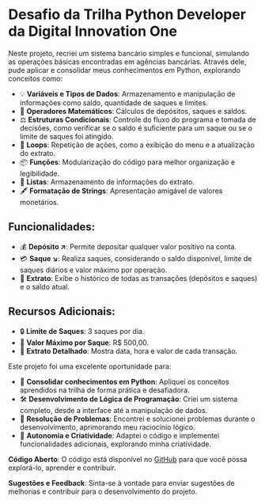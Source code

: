 # Desafio da Trilha Python Developer da Digital Innovation One

Neste projeto, recriei um sistema bancário simples e funcional, simulando as operações básicas encontradas em agências bancárias. Através dele, pude aplicar e consolidar meus conhecimentos em Python, explorando conceitos como:

- 💡 **Variáveis e Tipos de Dados**: Armazenamento e manipulação de informações como saldo, quantidade de saques e limites.
- 🧮 **Operadores Matemáticos**: Cálculos de depósitos, saques e saldos.
- ⚖️ **Estruturas Condicionais**: Controle do fluxo do programa e tomada de decisões, como verificar se o saldo é suficiente para um saque ou se o limite de saques foi atingido.
- 🔁 **Loops**: Repetição de ações, como a exibição do menu e a atualização do extrato.
- 📦 **Funções**: Modularização do código para melhor organização e legibilidade.
- 📝 **Listas**: Armazenamento de informações do extrato.
- 🖋️ **Formatação de Strings**: Apresentação amigável de valores monetários.

## Funcionalidades:

- 💰 **Depósito ↗️**: Permite depositar qualquer valor positivo na conta.
- 💳 **Saque ↘️**: Realiza saques, considerando o saldo disponível, limite de saques diários e valor máximo por operação.
- 📜 **Extrato**: Exibe o histórico de todas as transações (depósitos e saques) e o saldo atual.

## Recursos Adicionais:

- 🔒 **Limite de Saques**: 3 saques por dia.
- 💸 **Valor Máximo por Saque**: R$ 500,00.
- 📄 **Extrato Detalhado**: Mostra data, hora e valor de cada transação.

Este projeto foi uma excelente oportunidade para:

- 🧩 **Consolidar conhecimentos em Python**: Apliquei os conceitos aprendidos na trilha de forma prática e desafiadora.
- 🛠️ **Desenvolvimento de Lógica de Programação**: Criei um sistema completo, desde a interface até a manipulação de dados.
- 🧠 **Resolução de Problemas**: Encontrei e solucionei problemas durante o desenvolvimento, aprimorando meu raciocínio lógico.
- 🎨 **Autonomia e Criatividade**: Adaptei o código e implementei funcionalidades adicionais, explorando minha criatividade.

**Código Aberto**: O código está disponível no [GitHub](https://github.com/seuusuario/seuprojeto) para que você possa explorá-lo, aprender e contribuir.

**Sugestões e Feedback**: Sinta-se à vontade para enviar sugestões de melhorias e contribuir para o desenvolvimento do projeto.

